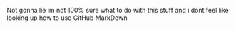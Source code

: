 Not gonna lie im not 100% sure what to do with this stuff
and i dont feel like looking up how to use GitHub MarkDown
